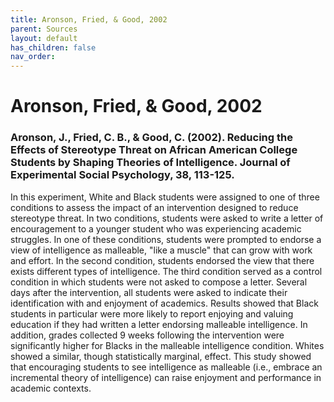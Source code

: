 ```yaml
---
title: Aronson, Fried, & Good, 2002
parent: Sources
layout: default
has_children: false
nav_order: 
---
```


# Aronson, Fried, & Good, 2002

### Aronson, J., Fried, C. B., & Good, C. (2002). Reducing the Effects of Stereotype Threat on African American College Students by Shaping Theories of Intelligence. Journal of Experimental Social Psychology, 38, 113-125.

In this experiment, White and Black students were assigned to one of three conditions to assess the impact of an intervention designed to reduce stereotype threat. In two conditions, students were asked to write a letter of encouragement to a younger student who was experiencing academic struggles. In one of these conditions, students were prompted to endorse a view of intelligence as malleable, "like a muscle" that can grow with work and effort. In the second condition, students endorsed the view that there exists different types of intelligence. The third condition served as a control condition in which students were not asked to compose a letter. Several days after the intervention, all students were asked to indicate their identification with and enjoyment of academics. Results showed that Black students in particular were more likely to report enjoying and valuing education if they had written a letter endorsing malleable intelligence. In addition, grades collected 9 weeks following the intervention were significantly higher for Blacks in the malleable intelligence condition. Whites showed a similar, though statistically marginal, effect. This study showed that encouraging students to see intelligence as malleable (i.e., embrace an incremental theory of intelligence) can raise enjoyment and performance in academic contexts.
